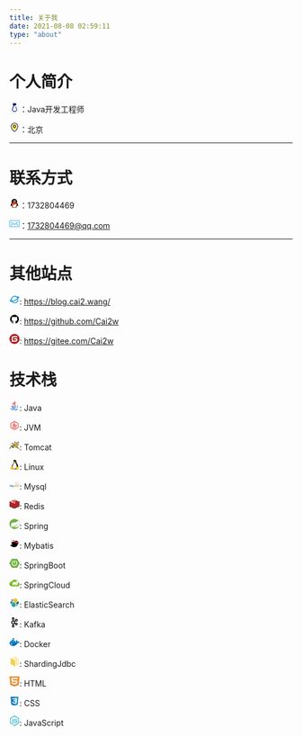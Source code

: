 ```yaml
---
title: 关于我
date: 2021-08-08 02:59:11
type: "about"
---
```


# 个人简介

<svg t="1628617905830" class="icon" viewBox="0 0 1024 1024" version="1.1" xmlns="http://www.w3.org/2000/svg" p-id="2006" width="18" height="18"><path d="M512 992c-25.6 0-44.8-6.4-70.4-19.2l-108.8-57.6c-70.4-38.4-96-121.6-70.4-198.4L384 390.4c6.4-6.4 12.8-12.8 19.2-25.6 0 0-6.4-6.4-6.4-12.8l-51.2-89.6c-19.2-38.4-12.8-76.8 6.4-115.2s57.6-51.2 96-51.2h140.8c38.4 0 70.4 19.2 89.6 44.8 19.2 32 25.6 64 19.2 102.4-19.2 64-76.8 108.8-147.2 108.8h-19.2c-38.4 6.4-70.4 32-83.2 64l-121.6 326.4c-19.2 44.8 0 96 44.8 115.2l102.4 57.6c25.6 12.8 57.6 12.8 83.2 0l108.8-64c38.4-25.6 57.6-70.4 44.8-115.2l-89.6-243.2c-6.4-12.8 6.4-32 19.2-38.4 19.2-6.4 32 6.4 38.4 19.2l83.2 249.6c25.6 70.4-6.4 153.6-70.4 192l-108.8 64c-19.2 6.4-44.8 12.8-70.4 12.8z m-64-832c-19.2 0-32 6.4-44.8 25.6-6.4 12.8-12.8 32 0 44.8L448 320c25.6-19.2 51.2-25.6 83.2-25.6h19.2c38.4 0 76.8-25.6 89.6-64 6.4-12.8 0-32-6.4-44.8-12.8-19.2-25.6-25.6-38.4-25.6H448z" fill="#061D8C" p-id="2007"></path><path d="M450.133333 352l192-64L672 192 576 130.133333l-179.2 17.066667-32 74.666667 42.666667 98.133333z" fill="#061D8C" p-id="2008"></path></svg>：Java开发工程师

<svg t="1628617929627" class="icon" viewBox="0 0 1024 1024" version="1.1" xmlns="http://www.w3.org/2000/svg" p-id="3773" width="18" height="18"><path d="M512.396 959.558c-93.676 0-367.346-339.086-367.346-528.266 0-202.879 164.466-367.345 367.346-367.345 202.875 0 367.341 164.466 367.341 367.345 0 188.756-273.951 528.266-367.341 528.266z m0-838.671c-171.666 0-310.833 139.162-310.833 310.828 0 178.866 264.206 464.69 310.833 471.33 45.777-6.641 310.827-292.606 310.827-471.33 0.001-171.666-139.162-310.828-310.827-310.828z m0 0" p-id="3774"></path><path d="M726.443 427.76c0 118.394-173.643 316.62-214.475 316.62-40.831 0-214.329-198.225-214.329-316.62 2.986-116.267 98.096-208.969 214.403-208.969 116.305 0 211.417 92.702 214.401 208.969z m0 0" fill="#FEDB26" p-id="3775"></path><path d="M512.396 556.327c-63.641 0.175-121.11-38.03-145.585-96.776-24.471-58.747-11.125-126.454 33.815-171.517 44.939-45.059 112.611-58.593 171.422-34.281 58.815 24.317 97.174 81.684 97.174 145.325-0.077 86.652-70.179 156.942-156.826 157.249z m0-257.987c-55.638 0-100.74 45.101-100.74 100.739 0 55.634 45.102 100.736 100.74 100.736 55.634 0 100.736-45.102 100.736-100.736-0.078-55.603-45.133-100.663-100.736-100.739z m0 0" p-id="3776"></path></svg>：北京

----

# 联系方式

<svg t="1591707373682" class="icon" viewBox="0 0 1024 1024" version="1.1" xmlns="http://www.w3.org/2000/svg" p-id="2249" width="18" height="18"><path d="M511.09761 957.257c-80.159 0-153.737-25.019-201.11-62.386-24.057 6.702-54.831 17.489-74.252 30.864-16.617 11.439-14.546 23.106-11.55 27.816 13.15 20.689 225.583 13.211 286.912 6.767v-3.061z" fill="#FAAD08" p-id="2250"></path><path d="M496.65061 957.257c80.157 0 153.737-25.019 201.11-62.386 24.057 6.702 54.83 17.489 74.253 30.864 16.616 11.439 14.543 23.106 11.55 27.816-13.15 20.689-225.584 13.211-286.914 6.767v-3.061z" fill="#FAAD08" p-id="2251"></path><path d="M497.12861 474.524c131.934-0.876 237.669-25.783 273.497-35.34 8.541-2.28 13.11-6.364 13.11-6.364 0.03-1.172 0.542-20.952 0.542-31.155C784.27761 229.833 701.12561 57.173 496.64061 57.162 292.15661 57.173 209.00061 229.832 209.00061 401.665c0 10.203 0.516 29.983 0.547 31.155 0 0 3.717 3.821 10.529 5.67 33.078 8.98 140.803 35.139 276.08 36.034h0.972z" fill="#000000" p-id="2252"></path><path d="M860.28261 619.782c-8.12-26.086-19.204-56.506-30.427-85.72 0 0-6.456-0.795-9.718 0.148-100.71 29.205-222.773 47.818-315.792 46.695h-0.962C410.88561 582.017 289.65061 563.617 189.27961 534.698 185.44461 533.595 177.87261 534.063 177.87261 534.063 166.64961 563.276 155.56661 593.696 147.44761 619.782 108.72961 744.168 121.27261 795.644 130.82461 796.798c20.496 2.474 79.78-93.637 79.78-93.637 0 97.66 88.324 247.617 290.576 248.996a718.01 718.01 0 0 1 5.367 0C708.80161 950.778 797.12261 800.822 797.12261 703.162c0 0 59.284 96.111 79.783 93.637 9.55-1.154 22.093-52.63-16.623-177.017" fill="#000000" p-id="2253"></path><path d="M434.38261 316.917c-27.9 1.24-51.745-30.106-53.24-69.956-1.518-39.877 19.858-73.207 47.764-74.454 27.875-1.224 51.703 30.109 53.218 69.974 1.527 39.877-19.853 73.2-47.742 74.436m206.67-69.956c-1.494 39.85-25.34 71.194-53.24 69.956-27.888-1.238-49.269-34.559-47.742-74.435 1.513-39.868 25.341-71.201 53.216-69.974 27.909 1.247 49.285 34.576 47.767 74.453" fill="#FFFFFF" p-id="2254"></path><path d="M683.94261 368.627c-7.323-17.609-81.062-37.227-172.353-37.227h-0.98c-91.29 0-165.031 19.618-172.352 37.227a6.244 6.244 0 0 0-0.535 2.505c0 1.269 0.393 2.414 1.006 3.386 6.168 9.765 88.054 58.018 171.882 58.018h0.98c83.827 0 165.71-48.25 171.881-58.016a6.352 6.352 0 0 0 1.002-3.395c0-0.897-0.2-1.736-0.531-2.498" fill="#FAAD08" p-id="2255"></path><path d="M467.63161 256.377c1.26 15.886-7.377 30-19.266 31.542-11.907 1.544-22.569-10.083-23.836-25.978-1.243-15.895 7.381-30.008 19.25-31.538 11.927-1.549 22.607 10.088 23.852 25.974m73.097 7.935c2.533-4.118 19.827-25.77 55.62-17.886 9.401 2.07 13.75 5.116 14.668 6.316 1.355 1.77 1.726 4.29 0.352 7.684-2.722 6.725-8.338 6.542-11.454 5.226-2.01-0.85-26.94-15.889-49.905 6.553-1.579 1.545-4.405 2.074-7.085 0.242-2.678-1.834-3.786-5.553-2.196-8.135" fill="#000000" p-id="2256"></path><path d="M504.33261 584.495h-0.967c-63.568 0.752-140.646-7.504-215.286-21.92-6.391 36.262-10.25 81.838-6.936 136.196 8.37 137.384 91.62 223.736 220.118 224.996H506.48461c128.498-1.26 211.748-87.612 220.12-224.996 3.314-54.362-0.547-99.938-6.94-136.203-74.654 14.423-151.745 22.684-215.332 21.927" fill="#FFFFFF" p-id="2257"></path><path d="M323.27461 577.016v137.468s64.957 12.705 130.031 3.91V591.59c-41.225-2.262-85.688-7.304-130.031-14.574" fill="#EB1C26" p-id="2258"></path><path d="M788.09761 432.536s-121.98 40.387-283.743 41.539h-0.962c-161.497-1.147-283.328-41.401-283.744-41.539l-40.854 106.952c102.186 32.31 228.837 53.135 324.598 51.926l0.96-0.002c95.768 1.216 222.4-19.61 324.6-51.924l-40.855-106.952z" fill="#EB1C26" p-id="2259"></path></svg>：1732804469

<svg t="1628618002420" class="icon" viewBox="0 0 1024 1024" version="1.1" xmlns="http://www.w3.org/2000/svg" p-id="5360" width="18" height="18"><path d="M938.666667 853.333333 85.333333 853.333333c-47.061333 0-85.333333-38.272-85.333333-85.333333L0 256c0-47.061333 38.272-85.333333 85.333333-85.333333l853.333333 0c47.061333 0 85.333333 38.272 85.333333 85.333333l0 512C1024 815.061333 985.728 853.333333 938.666667 853.333333zM85.333333 213.333333c-23.530667 0-42.666667 19.136-42.666667 42.666667l0 512c0 23.530667 19.136 42.666667 42.666667 42.666667l853.333333 0c23.530667 0 42.666667-19.136 42.666667-42.666667L981.333333 256c0-23.530667-19.136-42.666667-42.666667-42.666667L85.333333 213.333333z" fill="#1296db" p-id="5361"></path><path d="M512 622.741333 137.749333 380.586667c-9.898667-6.421333-12.736-19.605333-6.336-29.504s19.605333-12.714667 29.504-6.336L512 571.925333 863.082667 344.746667c9.898667-6.378667 23.104-3.562667 29.504 6.336s3.562667 23.082667-6.336 29.504L512 622.741333z" fill="#1296db" p-id="5362"></path><path d="M128.021333 725.333333c-6.890667 0-13.674667-3.328-17.770667-9.493333-6.549333-9.813333-3.904-23.04 5.909333-29.589333l192-128c9.813333-6.549333 23.061333-3.904 29.589333 5.909333 6.549333 9.813333 3.904 23.04-5.909333 29.589333l-192 128C136.192 724.16 132.074667 725.333333 128.021333 725.333333z" fill="#1296db" p-id="5363"></path><path d="M895.978667 725.333333c-4.053333 0-8.170667-1.173333-11.818667-3.584l-192-128c-9.813333-6.549333-12.458667-19.776-5.909333-29.589333 6.528-9.813333 19.754667-12.458667 29.589333-5.909333l192 128c9.813333 6.549333 12.458667 19.776 5.909333 29.589333C909.653333 722.005333 902.869333 725.333333 895.978667 725.333333z" fill="#1296db" p-id="5364"></path></svg>：1732804469@qq.com

----

# 其他站点

<svg t="1628618140302" class="icon" viewBox="0 0 1024 1024" version="1.1" xmlns="http://www.w3.org/2000/svg" p-id="9140" width="18" height="18"><path d="M981.504 260.608c-28.672-64-136.704-61.44-222.72-48.128A372.224 372.224 0 0 0 163.84 489.472C96.256 524.8 12.8 619.52 40.96 681.984c16.896 37.888 60.416 57.344 128.512 57.344a473.088 473.088 0 0 0 67.072-5.632 373.248 373.248 0 0 0 668.16-157.696 40.448 40.448 0 1 0-79.36-12.8 292.864 292.864 0 0 1-498.688 153.6 1479.168 1479.168 0 0 0 256-89.6 1455.616 1455.616 0 0 0 261.12-147.968 40.448 40.448 0 0 0 29.184 5.632 40.96 40.96 0 0 0 31.232-47.616v-5.12c71.168-67.072 98.304-124.928 77.312-171.52z m-865.28 390.144a174.08 174.08 0 0 1 51.2-68.608 381.44 381.44 0 0 0 23.04 75.776 135.68 135.68 0 0 1-74.24-7.168z m432.128-97.28a1364.48 1364.48 0 0 1-272.896 92.16A293.376 293.376 0 1 1 808.96 403.456a1362.432 1362.432 0 0 1-260.608 150.016zM870.4 348.16a409.6 409.6 0 0 0-38.912-62.464 172.032 172.032 0 0 1 74.24 7.168c3.584 10.24-8.192 29.696-35.328 55.296z" p-id="9141" fill="#1296db"></path></svg>: https://blog.cai2.wang/

<svg t="1628618185078" class="icon" viewBox="0 0 1024 1024" version="1.1" xmlns="http://www.w3.org/2000/svg" p-id="10031" width="18" height="18"><path d="M960 512a435.2 435.2 0 0 1-85.76 263.36 440 440 0 0 1-220.48 161.92 26.88 26.88 0 0 1-23.04-4.16 22.72 22.72 0 0 1-7.04-17.6v-122.88a104.64 104.64 0 0 0-30.4-82.88 416 416 0 0 0 59.52-10.24 218.24 218.24 0 0 0 54.72-23.04 164.8 164.8 0 0 0 47.04-38.4 184 184 0 0 0 32-61.44 293.76 293.76 0 0 0 12.16-88 168.64 168.64 0 0 0-46.4-120 154.88 154.88 0 0 0-4.48-119.04 76.48 76.48 0 0 0-47.04 6.4 300.48 300.48 0 0 0-53.76 25.6l-22.08 13.76a416 416 0 0 0-224 0c-6.4-4.48-14.4-9.28-24.64-15.68A326.08 326.08 0 0 0 326.4 256a82.88 82.88 0 0 0-50.24-8 156.8 156.8 0 0 0-4.16 120 173.76 173.76 0 0 0-46.08 120.64A288 288 0 0 0 238.08 576a196.48 196.48 0 0 0 32 61.44 152 152 0 0 0 47.04 39.04 267.84 267.84 0 0 0 54.72 23.04 414.08 414.08 0 0 0 59.84 10.24 92.48 92.48 0 0 0-28.8 60.16 99.2 99.2 0 0 1-26.56 8.32 167.36 167.36 0 0 1-32 2.88A69.12 69.12 0 0 1 303.36 768a109.44 109.44 0 0 1-32-36.48 96 96 0 0 0-28.16-30.4 80.64 80.64 0 0 0-28.8-14.08h-11.52a41.6 41.6 0 0 0-16.96 2.56q-4.8 2.88-2.88 6.72a44.16 44.16 0 0 0 5.44 8 55.36 55.36 0 0 0 7.68 7.36l4.16 2.56a78.08 78.08 0 0 1 25.6 22.08 157.76 157.76 0 0 1 18.24 29.44l5.76 13.44a72.32 72.32 0 0 0 25.6 36.16 96 96 0 0 0 38.72 16.64 196.16 196.16 0 0 0 40.32 4.16 182.08 182.08 0 0 0 32-2.24l13.44-2.24v83.84a23.04 23.04 0 0 1-7.68 17.6 27.84 27.84 0 0 1-23.36 4.16 438.08 438.08 0 0 1-219.2-162.88A427.84 427.84 0 0 1 64 512a437.44 437.44 0 0 1 60.16-224A443.52 443.52 0 0 1 288 124.16 437.44 437.44 0 0 1 512 64a437.44 437.44 0 0 1 224 60.16A443.52 443.52 0 0 1 899.84 288 436.8 436.8 0 0 1 960 512z" fill="#000000" p-id="10032"></path></svg>: https://github.com/Cai2w

<svg t="1628618213218" class="icon" viewBox="0 0 1024 1024" version="1.1" xmlns="http://www.w3.org/2000/svg" p-id="11035" width="18" height="18"><path d="M512 0C230.4 0 0 230.4 0 512s230.4 512 512 512 512-230.4 512-512S793.6 0 512 0z m284.8 313.6c0 12.8-12.8 25.6-25.6 25.6H416c-41.6 0-76.8 35.2-76.8 76.8v243.2c0 12.8 12.8 25.6 25.6 25.6h240c41.6 0 76.8-35.2 76.8-76.8v-12.8c0-12.8-12.8-25.6-25.6-25.6H480c-12.8 0-25.6-12.8-25.6-25.6v-64c0-12.8 12.8-25.6 25.6-25.6h291.2c12.8 0 25.6 12.8 25.6 25.6v144c0 92.8-76.8 169.6-169.6 169.6H252.8c-12.8 0-25.6-12.8-25.6-25.6V412.8C227.2 310.4 310.4 224 416 224h355.2c12.8 0 25.6 12.8 25.6 25.6v64z" fill="#B32225" p-id="11036"></path></svg>: https://gitee.com/Cai2w

# 技术栈

<svg t="1628618038755" class="icon" viewBox="0 0 1024 1024" version="1.1" xmlns="http://www.w3.org/2000/svg" p-id="6253" width="18" height="18"><path d="M725.942857 170.057143c-29.257143 20.114286-56.685714 38.4-87.771428 62.171428-23.771429 18.285714-65.828571 45.714286-67.657143 78.628572-3.657143 53.028571 78.628571 102.4 34.742857 170.057143-16.457143 25.6-43.885714 36.571429-78.628572 53.028571-3.657143-7.314286 9.142857-14.628571 14.628572-21.942857 54.857143-78.628571-56.685714-104.228571-42.057143-201.142857 14.628571-96.914286 124.342857-128 226.742857-140.8z" fill="#eb382b" p-id="6254"></path><path d="M380.342857 491.885714c-25.6 10.971429-69.485714 14.628571-87.771428 40.228572 18.285714 14.628571 45.714286 14.628571 71.314285 14.628571 106.057143 5.485714 235.885714-3.657143 325.485715-20.114286 3.657143 7.314286-12.8 18.285714-21.942858 23.771429-56.685714 42.057143-232.228571 53.028571-352.914285 45.714286-40.228571-3.657143-133.485714-12.8-133.485715-49.371429-1.828571-43.885714 113.371429-49.371429 159.085715-53.028571 9.142857 0 25.6-3.657143 40.228571-1.828572zM327.314286 603.428571c10.971429 1.828571-9.142857 9.142857-5.485715 16.457143 42.057143 42.057143 175.542857 29.257143 241.371429 16.457143 14.628571-3.657143 27.428571-10.971429 38.4-9.142857 23.771429 1.828571 40.228571 31.085714 62.171429 34.742857-74.971429 34.742857-221.257143 51.2-329.142858 29.257143-27.428571-5.485714-74.971429-20.114286-76.8-42.057143-1.828571-27.428571 47.542857-40.228571 69.485715-45.714286z m32.914285 102.4c7.314286 1.828571-3.657143 7.314286-1.828571 9.142858 21.942857 40.228571 135.314286 25.6 192 12.8 10.971429-3.657143 21.942857-10.971429 32.914286-9.142858 29.257143 1.828571 40.228571 32.914286 64 38.4-80.457143 47.542857-272.457143 67.657143-351.085715 7.314286-5.485714-45.714286 31.085714-49.371429 64-58.514286z" fill="#2365C4" p-id="6255"></path><path d="M288.914286 780.8c-23.771429 5.485714-84.114286-1.828571-87.771429 29.257143-1.828571 12.8 20.114286 27.428571 34.742857 32.914286 80.457143 31.085714 243.2 34.742857 378.514286 20.114285 62.171429-7.314286 179.2-27.428571 164.571429-91.428571 18.285714 1.828571 34.742857 14.628571 38.4 32.914286 7.314286 69.485714-149.942857 96.914286-213.942858 104.228571-138.971429 14.628571-310.857143 12.8-418.742857-23.771429-34.742857-10.971429-76.8-34.742857-74.971428-67.657142 1.828571-56.685714 137.142857-73.142857 179.2-36.571429z" fill="#2365C4" p-id="6256"></path><path d="M499.2 987.428571c-93.257143-10.971429-182.857143-23.771429-257.828571-56.685714 197.485714 47.542857 486.4 43.885714 625.371428-56.685714 7.314286-5.485714 14.628571-16.457143 23.771429-14.628572-34.742857 104.228571-168.228571 111.542857-283.428572 129.828572 0-1.828571-107.885714-1.828571-107.885714-1.828572z" fill="#2365C4" p-id="6257"></path><path d="M563.2 0c16.457143 16.457143 29.257143 47.542857 29.257143 78.628571 0 96.914286-102.4 151.771429-151.771429 215.771429-10.971429 14.628571-25.6 36.571429-25.6 60.342857 0 53.028571 54.857143 111.542857 74.971429 153.6-32.914286-21.942857-74.971429-53.028571-106.057143-87.771428-29.257143-36.571429-60.342857-93.257143-32.914286-144.457143 40.228571-74.971429 162.742857-120.685714 206.628572-201.142857 10.971429-20.114286 20.114286-51.2 5.485714-74.971429z" fill="#FF1515" p-id="6258"></path><path d="M711.314286 517.485714c51.2-43.885714 138.971429-27.428571 140.8 47.542857 3.657143 85.942857-89.6 135.314286-159.085715 138.971429 31.085714-29.257143 115.2-78.628571 100.571429-149.942857-7.314286-27.428571-42.057143-45.714286-82.285714-36.571429z" fill="#2365C4" p-id="6259"></path></svg>: Java

<svg t="1631379962601" class="icon" viewBox="0 0 1068 1024" version="1.1" xmlns="http://www.w3.org/2000/svg" p-id="3033" width="18" height="18"><path d="M577.313391 53.025391l330.707479 190.953739a89.043478 89.043478 0 0 1 44.521739 77.111653v381.818434a89.043478 89.043478 0 0 1-44.521739 77.111653l-330.707479 190.953739a89.043478 89.043478 0 0 1-89.043478 0L157.606957 780.02087a89.043478 89.043478 0 0 1-44.52174-77.111653V321.090783a89.043478 89.043478 0 0 1 44.52174-77.111653l330.662956-190.953739a89.043478 89.043478 0 0 1 89.043478 0z m-52.090434 56.186435l-3.56174 1.647304L190.998261 301.857391a22.26087 22.26087 0 0 0-10.774261 15.36l-0.356174 3.917913v381.818435a22.26087 22.26087 0 0 0 7.92487 17.051826l3.205565 2.226087 330.662956 190.953739a22.26087 22.26087 0 0 0 18.699131 1.647305l3.561739-1.647305 330.707478-190.953739a22.26087 22.26087 0 0 0 10.774261-15.36l0.356174-3.917913V321.090783a22.26087 22.26087 0 0 0-7.92487-17.051826l-3.205565-2.226087-330.707478-190.95374a22.26087 22.26087 0 0 0-18.69913-1.647304z m192.512 550.422261a33.391304 33.391304 0 0 1 33.391304 33.391304c0 69.542957-107.78713 109.657043-238.502957 109.657044-130.671304 0-238.502957-40.069565-238.502956-109.657044a33.391304 33.391304 0 0 1 66.782609 0c0 2.404174 11.842783 12.777739 38.333217 22.617044 34.237217 12.733217 82.009043 20.257391 133.38713 20.257391s99.194435-7.568696 133.431653-20.257391c26.490435-9.839304 38.288696-20.21287 38.288695-22.617044a33.391304 33.391304 0 0 1 33.391305-33.391304z m5.431652-202.173217l4.496695 0.578782c49.285565 9.705739 70.566957 48.038957 56.498087 97.413565-12.332522 43.186087-45.32313 72.347826-94.653217 86.372174a33.391304 33.391304 0 0 1-42.384696-28.93913c-8.993391 42.295652-69.721043 62.864696-141.445565 62.864696-77.734957 0-142.60313-24.130783-142.60313-74.039653a33.391304 33.391304 0 0 1 65.580521-8.859826l0.222609 0.934957c1.825391 1.202087 4.006957 2.359652 6.767304 3.561739l4.452174 1.780869c16.339478 6.099478 39.980522 9.794783 65.580522 9.794783 25.644522 0 49.285565-3.695304 65.625044-9.794783 3.205565-1.157565 5.965913-2.404174 8.147478-3.561739l3.116522-1.780869 0.178086-0.934957a33.391304 33.391304 0 0 1 27.692522-24.219826l4.496696-0.311652a33.391304 33.391304 0 0 1 33.391304 32.322783 33.03513 33.03513 0 0 1 22.884174-23.01774c28.40487-8.102957 43.186087-21.192348 48.706783-40.514782l2.359652-8.281044c0.890435-4.185043-0.801391-3.962435-7.479652-5.298087a33.391304 33.391304 0 0 1 8.370087-66.07026z m-170.073044-291.394783c21.949217 55.429565 16.784696 102.266435-19.456 132.36313l-5.965913 4.630261c-30.586435 21.949217-40.069565 42.295652-34.949565 70.566957 2.849391 15.493565 7.568696 24.175304 13.979826 28.538435l2.849391 1.647304a33.391304 33.391304 0 1 1-28.271304 60.505043 87.707826 87.707826 0 0 1-14.692174-8.637217 32.812522 32.812522 0 0 1-13.401043 5.520696 169.939478 169.939478 0 0 0-42.47374 12.288l-3.250086 1.736347 1.914434 1.024 4.541218 2.092522 5.164521 2.048c21.904696 8.147478 53.025391 13.04487 86.594783 13.04487l11.264-0.267131a33.257739 33.257739 0 0 1 15.849739-4.006956c4.096 0 17.586087-21.370435 15.003826-28.582957-15.09287-41.850435-14.157913-64.066783 10.106435-103.245913a33.391304 33.391304 0 0 1 56.765217 35.172174l-5.65426 9.438609c-6.678261 12.109913-5.431652 16.473043 1.602782 36.018087 2.626783 7.212522 3.917913 14.825739 4.006957 22.617043a33.213217 33.213217 0 0 1 25.466434-18.476521l4.541218-0.311653a33.391304 33.391304 0 0 1 33.391304 33.391305c0 55.963826-78.180174 85.036522-172.29913 85.036521-94.163478 0-172.29913-29.072696-172.299131-85.036521 0-40.514783 39.17913-65.491478 96.345044-77.467826a137.037913 137.037913 0 0 1-2.760348-12.154435c-9.928348-54.984348 11.130435-100.485565 61.751652-136.770783 12.911304-9.260522 15.137391-25.466435 2.226087-58.145391a33.391304 33.391304 0 1 1 62.107826-24.576z" fill="#E14C46" p-id="3034"></path></svg>: JVM

<svg t="1628618060913" class="icon" viewBox="0 0 1414 1024" version="1.1" xmlns="http://www.w3.org/2000/svg" p-id="7232" width="18" height="18"><path d="M244.589714 658.919619c16.969143 20.870095 34.864762 40.96 53.638096 60.172191a241.859048 241.859048 0 0 0-118.24762 77.482666c-37.059048 44.714667-56.661333 103.765333-52.175238 154.428953H29.257143c19.797333-42.910476 98.742857-166.912 215.381333-292.08381m1142.345143 319.000381h-119.954286c-275.017143-143.555048-516.534857-244.784762-773.071238-266.873905 0.536381-35.693714 6.875429-76.117333 19.114667-121.173333l-23.649524-6.339048c-12.53181 46.32381-19.114667 88.161524-19.846095 125.659429a1205.052952 1205.052952 0 0 0-80.798476-2.681905c-23.015619 0-43.983238 2.145524-63.097905 5.851429-24.917333-24.868571-46.177524-48.713143-64.219429-71.241143 118.345143-123.221333 313.246476-234.691048 482.840381-276.675048 47.786667 158.768762 150.28419 267.556571 274.67581 340.748191 9.118476-5.217524 18.090667-10.727619 26.916571-16.432762l217.039238 233.667047 9.508572-0.828952c59.294476-5.071238 92.94019 27.062857 101.912381 37.059048 6.534095 7.314286 10.435048 13.994667 12.629333 19.260952" fill="#D1A41A" p-id="7233"></path><path d="M1281.024 196.315429c4.388571 215.625143-105.618286 387.267048-259.657143 475.282285-261.412571-130.194286-310.613333-460.214857-266.093714-637.220571 12.385524 67.681524 34.962286 110.104381 83.626667 130.925714 106.154667-30.378667 252.245333-32.768 359.862857-3.120762 44.860952-32.572952 62.22019-82.407619 71.728762-125.903238 11.849143 50.614857 10.48381 160.036571 10.532571 160.036572" fill="#FFDC76" p-id="7234"></path><path d="M928.816762 225.133714c9.020952 0 15.36 3.657143 19.943619 11.50781 10.727619 18.529524 8.97219 54.954667 0.048762 93.037714h-72.265143v15.847619h68.217905a334.165333 334.165333 0 0 1-29.208381 72.167619L911.847619 424.228571l90.453333 56.953905-50.95619 33.548191 8.777143 13.214476 56.905143-37.546667 61.44 40.131048 8.435809-13.409524-56.953905-35.254857s85.187048-55.344762 89.429334-58.026667l-0.097524-0.097524h0.097524c-18.773333-27.696762-24.722286-51.346286-16.871619-78.262857h6.339047l68.754286-0.048762 0.146286-15.798857h-69.241905c12.775619-29.988571 30.622476-57.051429 94.354286-57.051428v-15.798858c-58.806857 0-94.012952 23.356952-110.83581 72.850286h-126.927238c8.874667-39.594667 10.435048-78.506667-2.681905-100.985905a37.156571 37.156571 0 0 0-33.645714-19.407238c-52.370286 0-73.094095 53.589333-73.923048 55.832381l14.823619 5.558857c0.731429-1.950476 17.846857-45.543619 59.148191-45.543619z m88.015238 246.491429l-66.901333-42.130286 130.779428 0.048762-63.878095 42.081524z m69.534476-126.098286c-5.607619 17.944381-3.364571 44.958476 10.48381 68.169143h-161.206857a378.392381 378.392381 0 0 0 25.551238-68.169143h125.171809zM871.716571 272.725333" fill="#000000" p-id="7235"></path><path d="M1392.493714 941.933714c-26.819048-30.037333-79.433143-44.227048-123.367619-43.203047-27.989333-33.304381-176.518095-190.171429-206.555428-221.769143a566.857143 566.857143 0 0 0 157.159619-167.204572h81.968762v-17.554285h-71.582477c4.583619-8.143238 8.97219-16.384 13.165715-24.673524h58.416762v-17.603048h-49.932191c37.10781-80.164571 57.636571-172.129524 55.637333-272.822857l0.24381 0.097524c-0.146286-27.550476-8.679619-143.945143-24.478476-176.030476-42.76419 16.237714-120.539429 68.900571-138.142476 122.733714a857.136762 857.136762 0 0 0-262.826667 3.31581C868.205714 69.241905 798.281143 24.966095 745.618286 0c-22.28419 37.546667-32.134095 124.537905-29.598476 186.270476l-0.292572 0.146286c2.096762 55.783619 9.654857 106.983619 21.845333 154.038857-182.320762 45.153524-380.830476 164.62019-491.812571 280.039619-51.98019-70.168381-72.606476-127.75619-78.701714-171.349333-7.801905-55.100952 5.36381-105.618286 38.034285-146.139429C256.097524 239.616 328.655238 235.129905 403.260952 247.710476c-1.462857 11.800381 0.048762 23.064381 4.778667 29.988572 19.748571 29.159619 125.756952 39.399619 189.049905 11.166476-46.713905-65.438476-141.312-97.377524-167.497143-84.601905a44.860952 44.860952 0 0 0-19.748571 21.113905c-25.795048-4.632381-51.395048-8.045714-70.070858-7.899429-65.828571 0.487619-116.053333 23.454476-153.746285 70.217143-36.961524 45.933714-51.882667 102.985143-43.203048 164.912762 8.240762 58.660571 37.302857 121.07581 85.967238 185.782857-7.899429 8.484571-15.701333 17.066667-23.405714 25.697524C86.747429 796.769524 0 939.154286 0 962.80381v12.190476h156.525714l-2.730666-14.482286c-8.777143-46.713905 8.825905-105.130667 45.007238-148.72381 22.674286-27.452952 60.318476-58.709333 119.320381-73.142857 52.516571 51.2 119.417905 105.618286 193.877333 158.134857h116.345905v-12.190476a39.984762 39.984762 0 0 0-19.260953-34.035809c-18.383238-11.995429-46.811429-13.653333-72.801523-4.778667-24.868571-27.648-38.814476-64.609524-41.788953-110.543238 252.489143 22.381714 493.958095 124.342857 766.537143 266.727619h149.894095l1.950476-9.849905c2.82819-13.994667-4.827429-32.768-20.382476-50.176zM755.321905 33.987048c12.434286 67.632762 34.913524 110.055619 83.626666 130.876952 43.154286-12.336762 92.94019-19.992381 143.993905-22.77181l42.422857 92.891429 27.160381-93.720381c51.590095 1.657905 102.15619 8.387048 146.285715 20.528762 44.860952-32.621714 62.22019-82.407619 71.68-125.952 11.897905 50.663619 10.532571 160.036571 10.581333 160.085333a581.729524 581.729524 0 0 1-9.362286 117.516191l-48.371809 20.577524 42.617904 6.436571c-3.31581 14.189714-7.216762 28.281905-11.702857 42.130286l-41.301333 11.995428 32.914286 11.849143c-5.558857 14.726095-11.751619 29.257143-18.627048 43.495619H1159.070476v17.554286h59.099429c-4.388571 8.387048-9.118476 16.579048-13.994667 24.673524h-45.104762v17.603047h34.03581a508.440381 508.440381 0 0 1-171.788191 161.401905c-78.360381-39.009524-137.606095-95.963429-181.00419-161.401905h25.941333v-17.554285h-37.156571a540.769524 540.769524 0 0 1-14.092191-24.673524h51.248762v-17.603048H806.034286c-10.337524-20.967619-19.358476-42.471619-27.160381-64.463238l30.72-8.630857-38.716953-15.506286c-3.900952-12.580571-7.460571-25.258667-10.581333-38.034285l59.684571-4.096-68.266666-36.181334c-16.725333-92.208762-13.360762-181.686857 3.608381-249.075809zM179.98019 796.086857c-37.059048 44.714667-56.661333 103.765333-52.175238 154.428953H29.208381c19.797333-42.910476 98.742857-166.863238 215.381333-292.08381 16.091429 19.894857 33.938286 39.984762 53.638096 60.17219a241.664 241.664 0 0 0-118.24762 77.531429z m1087.000381 181.345524c-275.017143-143.506286-516.534857-244.736-773.12-266.825143 0.585143-35.693714 6.92419-76.117333 19.114667-121.173333l-23.552-6.38781c-12.580571 46.32381-19.163429 88.259048-19.894857 125.708191a1220.315429 1220.315429 0 0 0-80.798476-2.730667c-23.015619 0-43.983238 2.145524-63.097905 5.851429a869.376 869.376 0 0 1-64.219429-71.192381 878.787048 878.787048 0 0 1 111.177143-96.548572l57.295238 39.497143-18.724571-66.755048c17.554286-11.800381 35.401143-23.113143 53.540571-33.987047l84.845715 43.105524-39.838477-68.656762c11.605333-6.290286 23.30819-12.336762 35.108572-18.188191l118.491428 79.481905-38.912-115.321905c40.472381-16.335238 80.798476-29.647238 119.808-39.302095 8.874667 29.45219 19.992381 58.172952 33.353143 85.820952h-53.833143v17.65181h62.70781c4.388571 8.387048 8.97219 16.579048 13.750857 24.624762h-76.458667v17.603047h87.332572c53.589333 83.139048 125.952 146.773333 207.872 194.998858 9.118476-5.266286 18.041905-10.727619 26.867809-16.481524l21.455239 23.113143-36.08381 55.491047 61.586286-28.086857 35.59619 38.375619-60.220952 45.836191 82.895238-21.455238 111.859809 120.441904 9.508572-0.78019c59.245714-5.071238 92.94019 27.062857 101.912381 37.059047 6.534095 7.314286 10.48381 13.945905 12.629333 19.212191h-119.954286z" fill="#000000" p-id="7236"></path></svg>: Tomcat

<svg t="1628618102954" class="icon" viewBox="0 0 1024 1024" version="1.1" xmlns="http://www.w3.org/2000/svg" p-id="8242" width="18" height="18"><path d="M557.597 148.521a54.603 54.603 0 0 0-20.9 25.886 63.578 63.578 0 0 0 1.67 41.757 69.25 69.25 0 0 0 24.667 35.198 45.12 45.12 0 0 0 20.162 7.808 36.75 36.75 0 0 0 21.18-3.681 40.876 40.876 0 0 0 17.571-19.2 70.837 70.837 0 0 0 5.791-25.793 87.129 87.129 0 0 0-4.188-33.401 56.092 56.092 0 0 0-21.636-28.8 42.254 42.254 0 0 0-17.085-6.399 36.448 36.448 0 0 0-18.109 2.017 45.305 45.305 0 0 0-9.185 5.023" fill="#FFFFFF" p-id="8243"></path><path d="M873.57 600.998a468.41 468.41 0 0 0-26.336-91.578 262.727 262.727 0 0 0-32.7-61.883c-13.762-18.303-31.103-33.724-44.578-52.252-7.102-9.6-13.117-20.352-20.51-29.854a846.445 846.445 0 0 1-8.801-18.62c-8.888-19.358-16.962-39.198-27.52-57.598a185.116 185.116 0 0 0-5.15-8.54c-1.341-17.725-3.2-35.424-4.162-53.18a500.337 500.337 0 0 0-8.924-106.235 172.941 172.941 0 0 0-21.119-47.42 162.686 162.686 0 0 0-41.276-44.48A159.313 159.313 0 0 0 541.106 0.083a142.96 142.96 0 0 0-69.276 16 124.749 124.749 0 0 0-52.058 54.203 179.51 179.51 0 0 0-16.573 73.786c-0.834 24.959 1.475 49.918 2.402 74.908 0.962 25.947 0.445 51.996 2.59 77.882 0.702 8.35 1.664 16.67 1.628 25.056 0 4.162-0.256 8.381-0.322 12.544l-0.323 0.896a531.895 531.895 0 0 1-37.436 55.257 2415.978 2415.978 0 0 1-28.799 35.936 217.263 217.263 0 0 0-31.578 46.56 332.52 332.52 0 0 0-13.757 45.049l-0.354 1.28a350.055 350.055 0 0 1-19.936 51.197c-0.737 1.542-1.505 3.2-2.243 4.608a905.486 905.486 0 0 1-14.975 29.403l-5.985 11.233a182.275 182.275 0 0 0-10.014 20.858 69.028 69.028 0 0 0-3.712 13.28 70.197 70.197 0 0 0 1.792 28.8c0.61 2.365 1.31 4.669 2.114 6.973a151.08 151.08 0 0 0 8.704 20.095c1.536 2.975 3.2 5.918 4.766 8.832l1.44 2.109a293.4 293.4 0 0 0 4.924 8.227l0.195 0.323a237.07 237.07 0 0 0 6.016 9.052l0.291 0.42a645.015 645.015 0 0 0 6.4 8.729 231.507 231.507 0 0 0 43.964 87.579c-3.2 5.601-6.113 11.264-9.344 16.793a254.116 254.116 0 0 0-27.77 52.544 63.168 63.168 0 0 0-2.114 29.44 42.238 42.238 0 0 0 14.525 25.306 44.005 44.005 0 0 0 17.566 8.125 78.313 78.313 0 0 0 19.389 1.7 315.645 315.645 0 0 0 72.537-14.305 808.215 808.215 0 0 1 42.776-9.983 254.914 254.914 0 0 1 45.468-6.205c3.774 0 7.552 0 11.295-0.384a211.23 211.23 0 0 0 31.323 1.152l3.84-0.22c2.718 0.322 5.442 0.48 8.16 0.64 18.37 1.049 36.735 2.846 54.91 5.6a534.09 534.09 0 0 1 47.65 9.406 363.904 363.904 0 0 0 74.55 14.304 80.975 80.975 0 0 0 19.91-1.572 44.194 44.194 0 0 0 18.037-8.253 42.295 42.295 0 0 0 14.56-25.343 62.973 62.973 0 0 0-2.17-29.5 244.552 244.552 0 0 0-28.287-52.375c-4.03-6.79-7.777-13.732-11.775-20.48a363.131 363.131 0 0 0 45.085-62.614 61.463 61.463 0 0 0 22.783-2.883 95.515 95.515 0 0 0 47.993-35.997 54.853 54.853 0 0 0 8.032-16.42 108.765 108.765 0 0 0 15.355-39.1 195.581 195.581 0 0 0-1.705-69.536z" fill="#020204" p-id="8244"></path><path d="M447.204 287.006a39.683 39.683 0 0 0-7.137 15.068 79.874 79.874 0 0 0-2.079 16.64 147.173 147.173 0 0 1-2.785 33.34 102.565 102.565 0 0 1-17.248 31.327 190.077 190.077 0 0 0-30.176 54.137 96.047 96.047 0 0 0-3.487 37.313 394.859 394.859 0 0 0-34.748 62.81 343.359 343.359 0 0 0-28.256 104.694 267.263 267.263 0 0 0 18.815 130.616 214.007 214.007 0 0 0 55.74 77.657 190.733 190.733 0 0 0 40.732 27.038 182.582 182.582 0 0 0 163.603-1.603 318.082 318.082 0 0 0 69.435-54.879 241.854 241.854 0 0 0 35.198-40 224.452 224.452 0 0 0 29.403-97.656 318.558 318.558 0 0 0-18.78-176.525 194.844 194.844 0 0 0-35.198-50.589 277.221 277.221 0 0 0-22.399-75.322c-7.935-17.213-17.602-33.627-24.959-51.198-3.01-7.167-5.632-14.525-8.99-21.534a64.576 64.576 0 0 0-13.122-19.199 54.065 54.065 0 0 0-20.51-11.903 89.279 89.279 0 0 0-23.49-4.035c-15.999-0.798-31.998 1.28-47.803 0.64-12.8-0.512-25.307-2.718-37.979-1.981a58.545 58.545 0 0 0-18.559 3.901 37.39 37.39 0 0 0-15.262 11.038m5.16-138.28a25.87 25.87 0 0 0-15.999 7.137 36.1 36.1 0 0 0-9.307 15.042 91.06 91.06 0 0 0-2.079 35.454 104.579 104.579 0 0 0 5.601 31.743 41.44 41.44 0 0 0 8.606 13.568 29.623 29.623 0 0 0 13.757 8.125 27.826 27.826 0 0 0 14.976-0.543 32.47 32.47 0 0 0 12.8-7.808 43.134 43.134 0 0 0 10.879-19.004 75.358 75.358 0 0 0 2.529-21.918 91.388 91.388 0 0 0-4.224-27.263 61.386 61.386 0 0 0-13.951-23.679 39.51 39.51 0 0 0-10.685-8.002 26.331 26.331 0 0 0-12.959-2.847m105.33-0.005a54.603 54.603 0 0 0-20.9 25.886 63.578 63.578 0 0 0 1.67 41.757 69.25 69.25 0 0 0 24.667 35.198 45.12 45.12 0 0 0 20.162 7.808 36.75 36.75 0 0 0 21.18-3.681 40.876 40.876 0 0 0 17.571-19.2 70.837 70.837 0 0 0 5.791-25.793 87.129 87.129 0 0 0-4.188-33.401 56.092 56.092 0 0 0-21.636-28.8 42.254 42.254 0 0 0-17.085-6.399 36.448 36.448 0 0 0-18.109 2.017 45.305 45.305 0 0 0-9.185 5.023" fill="#FFFFFF" p-id="8245"></path><path d="M579.039 176.552a21.513 21.513 0 0 0-9.861 3.2 25.927 25.927 0 0 0-7.485 7.295 37.656 37.656 0 0 0-5.985 19.84 41.895 41.895 0 0 0 2.109 15.518 29.336 29.336 0 0 0 8.74 12.8 25.24 25.24 0 0 0 14.78 5.759 24.76 24.76 0 0 0 15.232-4.352 27.314 27.314 0 0 0 8.386-9.6 35.674 35.674 0 0 0 3.809-12.226 37.712 37.712 0 0 0-3.584-22.076 30.908 30.908 0 0 0-16.45-14.878 23.254 23.254 0 0 0-9.6-1.505" fill="#020204" p-id="8246"></path><path d="M452.324 148.521a25.87 25.87 0 0 0-16 7.137 36.1 36.1 0 0 0-9.307 15.042 91.06 91.06 0 0 0-2.079 35.454 104.579 104.579 0 0 0 5.601 31.743 41.44 41.44 0 0 0 8.606 13.568 29.623 29.623 0 0 0 13.757 8.125 27.826 27.826 0 0 0 14.976-0.543 32.47 32.47 0 0 0 12.8-7.808 43.134 43.134 0 0 0 10.879-19.004 75.358 75.358 0 0 0 2.529-21.918 91.388 91.388 0 0 0-4.224-27.263 61.386 61.386 0 0 0-13.951-23.679 39.51 39.51 0 0 0-10.685-8.002 26.331 26.331 0 0 0-12.959-2.847" fill="#FFFFFF" p-id="8247"></path><path d="M437.958 197.794a44.926 44.926 0 0 0 1.28 22.399 37.618 37.618 0 0 0 7.935 12.8 26.235 26.235 0 0 0 7.746 6.015 14.387 14.387 0 0 0 9.6 1.214 14.156 14.156 0 0 0 7.424-4.992 24.44 24.44 0 0 0 4.065-8.095 44.998 44.998 0 0 0-0.42-26.459 34.472 34.472 0 0 0-10.112-16.444 20.018 20.018 0 0 0-8.191-4.286 14.284 14.284 0 0 0-9.282 0.738 15.75 15.75 0 0 0-7.168 7.234 32.94 32.94 0 0 0-2.975 9.886" fill="#020204" p-id="8248"></path><path d="M423.975 291.066a9.109 9.109 0 0 0 1.086 2.816 12.764 12.764 0 0 0 3.742 3.773c1.408 1.024 2.914 1.854 4.383 2.786a79.234 79.234 0 0 1 19.808 19.199 124.35 124.35 0 0 0 24.38 27.677 51.403 51.403 0 0 0 24.381 8.735 79.782 79.782 0 0 0 30.335-3.523 107.167 107.167 0 0 0 26.014-11.422 271.81 271.81 0 0 1 45.146-29.597c3.712-1.342 7.552-2.335 11.105-3.999a17.484 17.484 0 0 0 8.637-7.741 37.2 37.2 0 0 0 2.114-11.105c0.574-3.999 1.854-7.9 2.56-11.868a19.977 19.977 0 0 0-0.926-11.939 15.431 15.431 0 0 0-7.01-6.973 23.981 23.981 0 0 0-9.599-2.401 143.098 143.098 0 0 0-19.998 1.986c-8.857 0.799-17.76-0.322-26.654 0-11.033 0.323-21.948 2.816-32.986 3.2-12.605 0.61-25.18-1.346-37.79-1.858a78.03 78.03 0 0 0-16.352 0.768 37.774 37.774 0 0 0-15.165 5.857 145.356 145.356 0 0 0-11.903 10.623 30.299 30.299 0 0 1-6.559 4.51 16.947 16.947 0 0 1-7.71 1.823 12.492 12.492 0 0 0-4.096 0 5.54 5.54 0 0 0-2.14 1.342 12.441 12.441 0 0 0-1.603 2.017 35.158 35.158 0 0 0-2.913 5.217" fill="#D99A03" p-id="8249"></path><path d="M451.75 263.168a194.885 194.885 0 0 0-13.024 8.576 16.035 16.035 0 0 0-5.601 5.663 13.306 13.306 0 0 0-1.024 5.565c0.107 1.9 0.107 3.799 0 5.693-0.16 1.28-0.512 2.56-0.579 3.87a6.4 6.4 0 0 0 0.195 1.92 4.045 4.045 0 0 0 0.926 1.695 4.9 4.9 0 0 0 2.176 1.25c0.799 0.255 1.628 0.383 2.463 0.573a24.232 24.232 0 0 1 10.337 6.016c3.01 2.687 5.698 5.729 8.831 8.289a49.667 49.667 0 0 0 30.622 9.922 138.065 138.065 0 0 0 32.382-4.51A195.847 195.847 0 0 0 544 310.874a109.4 109.4 0 0 0 33.79-20.126 115.86 115.86 0 0 1 13.788-11.422c4.48-2.816 9.6-4.675 14.049-7.363 0.41-0.235 0.809-0.501 1.177-0.798s0.681-0.666 0.901-1.086a3.195 3.195 0 0 0 0-2.401 6.45 6.45 0 0 0-0.993-2.017 14.51 14.51 0 0 0-1.884-1.92 30.156 30.156 0 0 0-17.469-6.052c-6.4-0.481-12.58 0-18.754-1.182a122.593 122.593 0 0 1-16.956-4.926 123.628 123.628 0 0 0-18.022-4.382 119.035 119.035 0 0 0-43.354 1.06 126.674 126.674 0 0 0-38.399 14.975" fill="#604405" p-id="8250"></path><path d="M450.342 248.034a79.49 79.49 0 0 0-17.15 15.646 37.026 37.026 0 0 0-6.785 11.392 86.171 86.171 0 0 0-2.206 10.24 19.046 19.046 0 0 0-0.574 3.87c0 0.65 0.098 1.295 0.287 1.92a4.362 4.362 0 0 0 0.993 1.695 5.424 5.424 0 0 0 2.883 1.438c1.054 0.226 2.14 0.256 3.2 0.384a30.156 30.156 0 0 1 13.372 5.694c4.035 2.785 7.742 5.985 11.873 8.606a62.031 62.031 0 0 0 30.811 8.765 137.717 137.717 0 0 0 32.158-3.2 144.716 144.716 0 0 0 24.8-6.973 148.832 148.832 0 0 0 33.79-20.126 141.393 141.393 0 0 0 13.788-11.422c1.47-1.408 2.882-2.883 4.45-4.163a16.05 16.05 0 0 1 5.247-3.04 19.455 19.455 0 0 1 9.18-0.16c2.268 0.502 4.587 0.769 6.911 0.8a10.25 10.25 0 0 0 3.426-0.543 6.963 6.963 0 0 0 2.815-2.018 6.721 6.721 0 0 0 1.47-4.254 8.632 8.632 0 0 0-1.244-4.352 14.888 14.888 0 0 0-7.04-5.662 69.373 69.373 0 0 0-12.032-3.523 172.69 172.69 0 0 1-36.191-13.22c-5.724-2.846-11.29-5.98-16.957-9.02a99.923 99.923 0 0 0-18.017-8.003 70.812 70.812 0 0 0-43.36 1.951 92.832 92.832 0 0 0-39.964 27.355" fill="#F5BD0C" p-id="8251"></path><path d="M522.531 230.463c0.763 2.494 4.767 2.079 7.07 3.2 2.3 1.121 3.651 3.2 5.92 3.395s5.57-0.768 5.856-2.914c0.384-2.846-3.773-4.674-6.4-5.693a13.67 13.67 0 0 0-11.104-0.225c-0.773 0.445-1.603 1.408-1.342 2.237z m-38.178-1.408c-2.974-0.962-7.869 4.255-6.4 6.943 0.45 0.737 1.792 1.664 2.688 1.182 0.896-0.48 2.494-3.455 3.968-4.48 1.121-0.732 0.896-3.291-0.256-3.645z" fill="#CD8907" p-id="8252"></path><path d="M959.388 848.499a56.712 56.712 0 0 1-9.405 15.84 102.6 102.6 0 0 1-33.059 23.449 655.292 655.292 0 0 0-61.53 32.48 252.984 252.984 0 0 0-36.289 29.213 290.584 290.584 0 0 1-29.5 26.782 84.86 84.86 0 0 1-36.734 15.549 88.06 88.06 0 0 1-47.773-7.23 57.331 57.331 0 0 1-26.587-20.801 62.492 62.492 0 0 1-7.454-33.15 345.162 345.162 0 0 1 7.265-60.383c2.938-16.604 5.76-33.243 7.551-50.041a515.256 515.256 0 0 0 1.06-91.926 69.68 69.68 0 0 1 0-15.39 19.552 19.552 0 0 1 19.9-18.242 71.575 71.575 0 0 1 14.177 1.178 299.737 299.737 0 0 1 33.054 5.729c6.814 1.792 13.47 4.188 20.29 6.051a93.15 93.15 0 0 0 34.968 3.2 270.55 270.55 0 0 1 37.502-5.888 55.52 55.52 0 0 1 15.324 2.688 32.649 32.649 0 0 1 13.762 7.68 30.135 30.135 0 0 1 6.4 10.234 62.142 62.142 0 0 1 3.906 17.536c0.174 5.355 0.635 10.695 1.377 15.999a52.222 52.222 0 0 0 11.775 23.167 149.851 149.851 0 0 0 19.005 17.791c6.692 5.632 13.409 11.202 20.607 16 3.39 2.298 6.881 4.48 10.081 7.004a31.753 31.753 0 0 1 8.161 9.087 22.594 22.594 0 0 1 2.268 15.994" fill="#F5BD0C" p-id="8253"></path><path d="M959.388 848.499a56.712 56.712 0 0 1-9.405 15.84 102.6 102.6 0 0 1-33.059 23.449 655.292 655.292 0 0 0-61.53 32.48 252.984 252.984 0 0 0-36.289 29.213 290.584 290.584 0 0 1-29.5 26.782 84.86 84.86 0 0 1-36.734 15.549 88.06 88.06 0 0 1-47.773-7.23 57.331 57.331 0 0 1-26.587-20.801 62.492 62.492 0 0 1-7.454-33.15 345.162 345.162 0 0 1 7.265-60.383c2.938-16.604 5.76-33.243 7.551-50.041a515.256 515.256 0 0 0 1.06-91.926 69.68 69.68 0 0 1 0-15.39 19.552 19.552 0 0 1 19.9-18.242 71.575 71.575 0 0 1 14.177 1.178 299.737 299.737 0 0 1 33.054 5.729c6.814 1.792 13.47 4.188 20.29 6.051a93.15 93.15 0 0 0 34.968 3.2 270.55 270.55 0 0 1 37.502-5.888 55.52 55.52 0 0 1 15.324 2.688 32.649 32.649 0 0 1 13.762 7.68 30.135 30.135 0 0 1 6.4 10.234 62.142 62.142 0 0 1 3.906 17.536c0.174 5.355 0.635 10.695 1.377 15.999a52.222 52.222 0 0 0 11.775 23.167 149.851 149.851 0 0 0 19.005 17.791c6.692 5.632 13.409 11.202 20.607 16 3.39 2.298 6.881 4.48 10.081 7.004a31.753 31.753 0 0 1 8.161 9.087 22.594 22.594 0 0 1 2.268 15.994M263.03 678.43a30.376 30.376 0 0 1 17.054-1.571 42.105 42.105 0 0 1 16 6.753 100.604 100.604 0 0 1 23.453 25.307c15.615 21.498 30.621 43.446 44.255 66.235 11.039 18.492 21.18 37.6 33.95 54.97 8.32 11.33 17.724 21.857 26.11 33.151a114.248 114.248 0 0 1 19.522 37.15 74.467 74.467 0 0 1-5.442 53.307 70.346 70.346 0 0 1-25.983 27.867 66.926 66.926 0 0 1-36.796 9.6 180.427 180.427 0 0 1-58.335-18.401c-38.685-15.42-80.729-20.249-120.596-32.25-12.257-3.68-24.32-8.063-36.638-11.458a108.36 108.36 0 0 1-16.224-5.18 28.077 28.077 0 0 1-12.8-10.752 24.319 24.319 0 0 1-3.2-12.8 39.56 39.56 0 0 1 2.591-12.8c3.005-8.258 7.838-15.743 11.105-23.904a100.348 100.348 0 0 0 5.565-42.36c-0.706-14.341-3.2-28.544-4.034-42.88-0.63-6.399-0.425-12.85 0.609-19.198a28.804 28.804 0 0 1 24.222-24.642 78.23 78.23 0 0 1 17.663-1.121 167.776 167.776 0 0 0 17.725 0 40.585 40.585 0 0 0 16.926-4.736 40.108 40.108 0 0 0 12.16-11.484 139.376 139.376 0 0 0 8.703-14.402 91.916 91.916 0 0 1 9.154-14.11 34.866 34.866 0 0 1 13.183-10.24" fill="#F5BD0C" p-id="8254"></path><path d="M263.03 678.43a30.376 30.376 0 0 1 17.054-1.572 42.105 42.105 0 0 1 16 6.753 100.604 100.604 0 0 1 23.453 25.307c15.615 21.498 30.621 43.446 44.255 66.235 11.039 18.492 21.18 37.6 33.95 54.97 8.32 11.33 17.724 21.857 26.11 33.151a114.248 114.248 0 0 1 19.522 37.15 74.467 74.467 0 0 1-5.442 53.307 70.346 70.346 0 0 1-25.983 27.867 66.926 66.926 0 0 1-36.796 9.6 180.427 180.427 0 0 1-58.335-18.401c-38.685-15.42-80.729-20.249-120.596-32.25-12.257-3.68-24.32-8.063-36.638-11.458a108.36 108.36 0 0 1-16.224-5.18 28.077 28.077 0 0 1-12.8-10.752 24.319 24.319 0 0 1-3.2-12.8 39.56 39.56 0 0 1 2.591-12.8c3.005-8.258 7.838-15.743 11.105-23.904a100.348 100.348 0 0 0 5.565-42.36c-0.706-14.341-3.2-28.544-4.034-42.88-0.63-6.399-0.425-12.85 0.609-19.198a28.804 28.804 0 0 1 24.222-24.642 78.23 78.23 0 0 1 17.663-1.121 167.776 167.776 0 0 0 17.725 0 40.585 40.585 0 0 0 16.926-4.736 40.108 40.108 0 0 0 12.16-11.484 139.376 139.376 0 0 0 8.703-14.402 91.916 91.916 0 0 1 9.154-14.11 34.866 34.866 0 0 1 13.183-10.24" fill="#F5BD0C" p-id="8255"></path><path d="M271.477 687.804a26.183 26.183 0 0 1 15.457-1.024 36.243 36.243 0 0 1 13.982 6.845 88.419 88.419 0 0 1 19.548 24.288c13.28 21.503 26.238 43.201 38.398 65.375a433.093 433.093 0 0 0 29.536 49.053c7.552 10.168 16.189 19.486 23.9 29.53a99.728 99.728 0 0 1 18.016 33.182 65.375 65.375 0 0 1-4.992 47.547 63.352 63.352 0 0 1-23.997 25.082 61.724 61.724 0 0 1-33.693 8.32 188.5 188.5 0 0 1-53.404-16.537c-33.755-12.262-70.392-13.89-104.95-23.459-12.416-3.353-24.51-7.869-36.991-11.002a112.605 112.605 0 0 1-16.384-4.736 26.556 26.556 0 0 1-13.025-10.562 23.116 23.116 0 0 1-2.815-12.221 38.194 38.194 0 0 1 2.718-12.354c3.006-7.905 7.741-15.068 10.782-22.973a88.624 88.624 0 0 0 4.322-37.855c-0.86-12.795-3.2-25.436-3.84-38.204a65.257 65.257 0 0 1 0.768-17.09 29.336 29.336 0 0 1 7.68-15.068 29.89 29.89 0 0 1 16.639-7.71 77.078 77.078 0 0 1 18.559 0c6.17 0.747 12.38 1.04 18.59 0.86a34.866 34.866 0 0 0 17.602-5.37 35.183 35.183 0 0 0 10.849-12.8 135.617 135.617 0 0 0 6.594-15.426 72.977 72.977 0 0 1 7.424-15.073 29.065 29.065 0 0 1 12.8-10.808" fill="#F5BD0C" p-id="8256"></path></svg>: Linux

<svg t="1628618238784" class="icon" viewBox="0 0 1024 1024" version="1.1" xmlns="http://www.w3.org/2000/svg" p-id="11908" width="18" height="18"><path d="M416.853 616.96v95.147h-56.746c-18.347-0.427-20.054-10.667-19.627-14.934V616.96h-38.4c0.853 0.853 0 81.067 0 82.773 0.427 16.64 21.333 31.147 54.613 31.574h59.734v1.28c0 3.413 2.56 15.36-19.2 17.92H302.08v19.2h99.84c16.64-0.427 53.333-4.267 52.907-33.707V616.96zM266.24 563.2c-27.307-8.533-45.227-1.28-53.76 17.493L158.293 702.72l-52.48-122.453c-5.973-14.08-17.92-21.334-34.986-20.907a71.253 71.253 0 0 0-18.774 3.413c-11.52 3.414-17.066 10.24-17.066 23.894V730.88h38.4v-140.8l52.906 120.32c6.4 14.933 15.36 20.48 32.854 20.48s26.026-5.547 32.853-20.48l52.907-117.333V730.88h37.973V587.093c0.427-13.653-5.12-20.48-16.64-23.893z" fill="#017590" p-id="11909"></path><path d="M474.027 597.76v23.467c0 16.64 14.506 30.293 46.506 33.706H569.6c21.333 0 19.2 16.64 19.2 19.2v19.2a17.92 17.92 0 0 1-19.2 19.2h-95.573v19.2H569.6a82.347 82.347 0 0 0 34.133-7.253c16.214-7.253 22.614-17.493 22.614-30.293V666.88c0-29.44-36.267-30.293-57.174-30.293H531.2c-14.933 0-17.493-8.96-19.2-19.2v-19.2c1.707-7.68 5.12-17.92 18.347-19.2h96v-19.2h-90.454c-14.933 0-61.866 1.706-61.866 37.973z m342.613 95.147V597.76c0-20.053-13.227-34.133-41.387-37.973h-92.16c-28.16 3.84-37.973 17.92-37.973 37.973v95.147c0 18.346 10.24 29.866 31.573 35.413a72.107 72.107 0 0 0 19.627 2.987h67.413l21.334 19.2h43.093l-29.44-26.454c13.653-5.973 17.92-14.933 17.92-31.146z m-41.387 9.813l-10.24-9.387H721.92l21.333 19.2h-37.12a23.04 23.04 0 0 1-22.613-19.2v-93.44a21.333 21.333 0 0 1 22.613-20.906H755.2a24.747 24.747 0 0 1 23.467 19.2s0.426 88.746 0.426 95.146a12.373 12.373 0 0 1-3.84 9.387z m125.44 9.387c-19.626 0-26.453-8.107-26.453-20.054V559.787h-37.973V692.48c0 23.04 13.226 35.84 47.36 38.4h104.96v-19.2z" fill="#F49214" p-id="11910"></path><path d="M692.907 317.867a43.52 43.52 0 0 0-10.667 1.28h0.427a75.52 75.52 0 0 0 8.106 10.24l5.547 12.373h0.427a14.507 14.507 0 0 0 5.12-12.8c-1.28-1.28-1.707-3.413-2.987-5.12s-4.267-3.84-5.973-5.973z" fill="#017590" p-id="11911"></path><path d="M866.133 489.387c3.84 5.12 19.2 8.106 26.027 11.093a160.427 160.427 0 0 1 17.493 6.827c8.96 5.12 17.494 11.52 25.6 17.493s16.64 9.387 17.494 14.507c-20.48-0.427-36.267 1.28-49.494 6.826-3.84 1.707-9.813 1.707-10.666 6.4s2.56 5.547 3.84 8.107a64.853 64.853 0 0 0 13.226 15.787c5.12 3.84 10.667 8.106 16.214 11.52s21.333 9.386 30.72 15.786 11.52 8.107 17.066 12.374 4.694 5.12 8.107 6.4c-1.707-2.56-2.133-5.547-3.84-8.107l-7.68-7.68a124.587 124.587 0 0 0-26.88-25.6c-8.107-5.547-25.6-13.653-29.013-22.613h-0.427a121.173 121.173 0 0 0 17.493-4.267c8.96-2.133 16.64-1.707 25.6-3.84l12.374-3.413v-2.56c-4.694-4.694-7.68-10.667-12.8-14.934a370.773 370.773 0 0 0-41.814-31.573c-8.106-5.12-18.346-8.533-26.88-12.8s-8.106-2.133-9.813-4.693a121.6 121.6 0 0 1-10.667-19.627 706.414 706.414 0 0 1-20.906-44.373 238.933 238.933 0 0 0-12.8-29.014c-26.454-43.52-55.04-69.546-98.987-95.573-9.387-5.547-20.48-7.68-32.427-10.24l-19.2-1.28a97.28 97.28 0 0 1-11.52-8.96c-8.96-5.547-27.306-15.787-42.24-15.787a20.053 20.053 0 0 0-20.906 13.227c-6.827 16.64 10.24 32.853 16.213 41.387a126.293 126.293 0 0 1 12.8 19.2c2.133 4.266 2.133 8.96 3.84 13.226a348.587 348.587 0 0 0 16.64 34.987 117.76 117.76 0 0 0 9.387 15.787c2.133 2.986 5.973 4.266 6.4 8.533s-3.84 12.8-5.974 19.2c-8.96 28.587-5.546 64.427 7.68 85.333 4.267 6.4 13.654 20.48 26.88 15.36s8.96-19.2 12.374-32c0.853-2.986 0.426-5.12 1.706-6.826l10.24 20.906a145.92 145.92 0 0 0 33.28 34.56c5.974 4.694 10.667 12.374 18.774 14.934h-0.427c-1.28-2.56-3.84-3.414-5.973-5.12a128.853 128.853 0 0 1-13.227-15.36 344.32 344.32 0 0 1-28.587-46.507c-4.266-7.68-7.68-16.64-11.093-24.32s-1.28-7.68-4.267-9.387c-3.84 5.974-9.386 10.667-12.373 17.494s-5.12 24.32-6.827 38.4h-1.28c-8.106-2.134-11.093-10.24-14.08-17.494a109.653 109.653 0 0 1-2.133-68.266c1.707-5.547 9.387-22.614 6.4-27.307s-6.4-7.68-9.387-11.52a87.893 87.893 0 0 1-9.386-16.213c-6.4-14.08-11.947-30.72-18.774-44.8a126.72 126.72 0 0 0-12.8-19.627c-4.693-6.827-10.24-11.52-14.08-19.627s-2.986-7.253-1.28-10.24a4.693 4.693 0 0 1 3.414-3.413c3.413-2.56 12.8 0.853 16.213 2.133a143.787 143.787 0 0 1 25.173 12.8c3.84 2.56 7.68 7.254 12.374 8.96h5.12c8.106 1.707 17.493 0.427 25.173 2.987a149.76 149.76 0 0 1 36.693 17.493 226.133 226.133 0 0 1 80.214 85.76c2.986 5.974 4.266 11.52 7.253 17.494s11.947 25.173 17.493 37.12a170.667 170.667 0 0 0 17.92 34.56z" fill="#017590" p-id="11912"></path></svg>: Mysql

<svg t="1628618258323" class="icon" viewBox="0 0 1191 1024" version="1.1" xmlns="http://www.w3.org/2000/svg" p-id="12867" width="18" height="18"><path d="M1144.888041 786.352873c-63.5904 33.145018-393.001891 168.587636-463.131928 205.149091-70.130036 36.566109-109.088582 36.212364-164.491636 9.728-55.3984-26.484364-405.950836-168.084945-469.099054-198.269673C16.607604 787.879564 0.009495 775.144727 0.009495 763.117382v-120.441018s456.378182-99.351273 530.054982-125.784437c73.672145-26.433164 99.234909-27.387345 161.931636-4.421818 62.706036 22.974836 437.611055 90.614691 499.577019 113.310255l-0.027928 118.737454c0.009309 11.906327-14.289455 24.966982-46.657163 41.835055" fill="#912626" p-id="12868"></path><path d="M1144.864768 666.624c-63.585745 33.131055-392.987927 168.578327-463.117964 205.135127-70.125382 36.570764-109.083927 36.212364-164.482327 9.728-55.403055-26.465745-405.941527-168.0896-469.085091-198.255709-63.143564-30.184727-64.465455-50.957964-2.438982-75.245382 62.026473-24.296727 410.642618-161.070545 484.328728-187.503709 73.672145-26.423855 99.230255-27.387345 161.926981-4.412509 62.701382 22.965527 390.139345 153.297455 452.096 175.988364 61.979927 22.718836 64.3584 41.425455 0.772655 74.565818" fill="#C6302B" p-id="12869"></path><path d="M1144.888041 591.471709c-63.5904 33.149673-393.001891 168.587636-463.131928 205.163055-70.130036 36.552145-109.088582 36.1984-164.491636 9.714036-55.403055-26.4704-405.950836-168.084945-469.099054-198.269673C16.607604 592.9984 0.009495 580.282182 0.009495 568.250182V447.7952s456.378182-99.346618 530.054982-125.779782c73.672145-26.433164 99.234909-27.392 161.931636-4.421818C754.706804 340.563782 1129.611823 408.189673 1191.573132 430.889891l-0.027928 118.751418c0.009309 11.901673-14.289455 24.962327-46.657163 41.8304" fill="#912626" p-id="12870"></path><path d="M1144.864768 471.742836c-63.585745 33.140364-392.987927 168.578327-463.117964 205.149091-70.125382 36.5568-109.083927 36.1984-164.482327 9.714037-55.403055-26.465745-405.941527-168.084945-469.085091-198.255709-63.143564-30.175418-64.465455-50.953309-2.438982-75.250037C107.766877 388.817455 456.387677 252.034327 530.069132 225.605818c73.672145-26.428509 99.230255-27.387345 161.926981-4.417163 62.701382 22.965527 390.139345 153.288145 452.096 175.988363 61.979927 22.714182 64.3584 41.425455 0.772655 74.565818" fill="#C6302B" p-id="12871"></path><path d="M1144.888041 389.366691c-63.5904 33.140364-393.001891 168.587636-463.131928 205.163054-70.130036 36.5568-109.088582 36.1984-164.491636 9.714037-55.403055-26.4704-405.950836-168.0896-469.099054-198.260364C16.607604 390.888727 0.009495 378.167855 0.009495 366.149818v-120.459636s456.378182-99.341964 530.054982-125.770473c73.672145-26.437818 99.234909-27.387345 161.931636-4.421818C754.706804 138.468073 1129.611823 206.093964 1191.573132 228.794182l-0.027928 118.746763c0.009309 11.892364-14.289455 24.953018-46.657163 41.825746" fill="#912626" p-id="12872"></path><path d="M1144.864768 269.637818c-63.585745 33.140364-392.987927 168.587636-463.117964 205.144437-70.125382 36.5568-109.083927 36.1984-164.482327 9.728C461.866077 458.025891 111.32295 316.416 48.184041 286.240582-14.964177 256.069818-16.281414 235.287273 45.740404 210.9952 107.766877 186.707782 456.387677 49.943273 530.069132 23.505455c73.672145-26.433164 99.230255-27.382691 161.926981-4.41251 62.701382 22.970182 390.139345 153.2928 452.096 175.993019 61.979927 22.695564 64.3584 41.411491 0.772655 74.551854" fill="#C6302B" p-id="12873"></path><path d="M741.399459 152.468945l-102.446546 10.635637-22.932945 55.184291-37.040873-61.579637-118.295272-10.630981 88.2688-31.832437-26.484364-48.863418 82.641454 32.321164 77.907782-25.506909-21.057163 50.52509 79.439127 29.7472m-131.495564 267.720146L418.709132 340.8896l273.966545-42.053818-82.771782 121.353309m-265.076363-237.046691c80.872727 0 146.432 25.413818 146.432 56.757527 0 31.353018-65.559273 56.762182-146.432 56.762182s-146.432-25.413818-146.432-56.762182c0-31.343709 65.559273-56.757527 146.432-56.757527" fill="#FFFFFF" p-id="12874"></path><path d="M862.473495 167.554327l162.145746 64.074473-162.006109 64.013964-0.139637-128.093091" fill="#621B1C" p-id="12875"></path><path d="M683.087313 238.512873l179.386182-70.958546 0.139637 128.088437-17.589528 6.879418-161.936291-64.009309" fill="#9A2928" p-id="12876"></path></svg>: Redis

<svg t="1628618276097" class="icon" viewBox="0 0 1026 1024" version="1.1" xmlns="http://www.w3.org/2000/svg" p-id="14282" width="18" height="18"><path d="M933.489243 59.921751a446.365727 446.365727 0 0 1-54.84645 95.981288A511.126728 511.126728 0 1 0 164.584198 886.837465l18.98531 16.875831A510.599359 510.599359 0 0 0 1022.087356 549.320847c14.766352-128.678211-24.259007-293.217562-88.598113-489.399096zM238.415958 891.056423a43.455265 43.455265 0 1 1-6.328437-61.174887 44.40453 44.40453 0 0 1 6.328437 61.174887z m691.909067-152.937217C804.811033 905.822775 534.797738 848.866846 362.875211 857.304761c0 0-30.587444 2.109479-61.174887 6.328437 0 0 11.602134-5.273697 26.368486-10.547394 121.295035-42.189577 178.250964-50.627493 252.082724-88.598113C718.322399 693.820149 856.493265 538.773453 883.91649 378.453059c-52.736972 153.991957-213.057365 286.889125-358.611407 340.680837-100.200246 36.91588-280.560689 72.777021-280.560688 72.777021l-7.383176-4.218958c-122.349774-60.120148-126.568732-325.914484 97.036027-411.348378 98.090767-37.97062 190.907837-16.875831 297.43652-42.189578 112.857119-26.368486 243.644809-110.74764 296.38178-221.49528 59.065408 178.250964 130.78769 454.592695 2.109479 625.460483z" fill="#6DB33F" p-id="14283"></path></svg>: Spring

<svg t="1628618301255" class="icon" viewBox="0 0 1212 1024" version="1.1" xmlns="http://www.w3.org/2000/svg" p-id="14495" width="18" height="18"><path d="M1046.13553227 390.22780871l74.16854528 21.55058062-69.16289308 20.30556728 47.32127004 19.81510884-49.81938062 9.31603798z" fill="#1A1A1A" p-id="14496"></path><path d="M350.45357415 252.0906604c-9.96684003 126.62616747 141.73205504 329.6454656 291.64831744 345.76595741 58.57893603 6.29917241 144.55489309-49.04461653 140.07877518-107.79063069-12.48381497-163.8485504-265.39660061-172.08261291-431.72709262-237.97532672z" p-id="14497"></path><path d="M84.09356932 720.72484067c164.14498247 182.96030777 459.76278926 265.41950749 674.75927382 176.86729045 179.36405277-73.87480861 295.66361941-312.19642141 295.72155846-501.21067179 0.0390747-129.44631011-129.6026112-276.67312981-321.52054329-215.98009798-86.20771214 27.26362681-151.98185245 113.86343765-207.53988039 192.52561806C401.37918311 538.15124195 291.30063834 649.1500726 84.09356932 720.72484067z" p-id="14498"></path><path d="M207.57082528 351.02741731c10.44382606 126.58843989 192.70078123 302.6877019 343.26380431 294.58838186 58.83224974-3.1650816 134.83462997-71.56398877 121.00609365-128.83458389-38.56575715-159.73488754-289.53287453-127.35242467-464.26989796-165.75379797z" p-id="14499"></path><path d="M623.80262703 251.35631928c52.17870734 4.66206151 144.3177472 21.18408306 217.02569301 25.68849636 59.67573333 3.69865842 130.18604203 2.09927509 179.3653999 1.0685019 35.61760995 61.05144547 38.50108131 126.14244466 28.44935395 183.10043875-104.86943175 17.56222805-182.95222272 4.61355463-268.51587072-22.73091811-77.84025543-24.87465757-155.04722603-62.35574386-211.0027412-124.81928192 24.95145984-35.50038471 33.44287971-43.16853248 54.67816506-62.30723698z" fill="#D40000" p-id="14500"></path><path d="M1011.21318874 400.49377507c-10.31582151 27.06016711-46.34169799 37.33556565-80.46637056 22.95054677-34.12467257-14.38501888-53.42641493-47.98285141-43.11059343-75.04301852 10.31447438-27.06016711 46.34035086-37.33691278 80.46637056-22.95054677 34.12467257 14.38501888 53.42506781 47.98150429 43.11059343 75.04301852z" fill="#FFFFFF" p-id="14501"></path><path d="M1007.67621991 397.22629005c-7.78402589 20.42279253-33.46039581 28.81585038-57.34739626 18.74660694-23.8870016-10.06924459-36.94077269-34.78894819-29.15539968-55.21174187 7.78402589-20.42144541 33.46039581-28.81450325 57.34739626-18.7452598 23.88834873 10.06924459 36.94211982 34.78760107 29.15674795 55.21039473z" fill="#1A1A1A" p-id="14502"></path><path d="M998.04892917 371.01364792c-2.75277255 7.21945827-11.50424291 10.32390542-19.54832042 6.93380551-8.04407751-3.39009991-12.33155641-11.99200711-9.58013099-19.21416078 2.75277255-7.21945827 11.50424291-10.32390542 19.5483193-6.93380551 8.04407751 3.39009991 12.33290354 11.99200711 9.58013211 19.21416078z" fill="#FFFFFF" p-id="14503"></path><path d="M1007.46332804 361.77980188c-13.1197952-8.1815131-23.99883719-19.4081883-37.05799794-27.69075769-12.57543907-8.48468195-25.54701824-16.66754333-39.64773262-22.36172516-6.18194717-2.13700267-12.36658973-4.2618789-18.51889322-6.48107463-4.2066341 1.00247779 0.7990181-2.75816221 1.67483846-4.15004217l12.77350912-14.25566834c5.52440832 0.72760547 10.40205597 3.77141931 15.78363791 5.0635924 14.55883605 5.96366563 27.71635883 14.77172793 40.87522987 23.2779685 12.92711481 8.7245221 24.98918741 18.72370119 38.02140102 27.26093254 3.85900089 0.72221582 3.65149867 3.40626887 0.67909746 5.0339476l-14.58309006 14.30282695z" fill="#1A1A1A" p-id="14504"></path><path d="M634.61699317 321.29936611c-25.15222528-0.87447325-54.42889273 2.25288078-73.70368682-21.0062245-16.97205931-18.59434837-30.78307954-41.74296519-39.68950272-66.97199388-1.54413966-18.32621283-1.56165575-40.71353913-18.29791744-49.42054514-19.31791133-12.26014379-42.14180067-10.49637547-63.26390329-13.88916964-39.8606245-2.65171627-77.83756117 13.96732018-114.99122574 28.66898262-17.63903033 6.92302621-39.32300515 5.65106461-52.25416249-12.01626112-10.07463424-11.55544405-16.19594695-26.51985351-22.55575268-40.84558621-9.31334371-9.27426787-9.87252167-23.68084651 2.70022201-27.52502556l23.22003058-15.7445632c11.89229909 25.73700437 20.93885326 58.80799687 46.01697053 70.27585934 25.74374115 6.51745394 49.62131058-10.98144541 73.89232582-18.06885661 34.40493454-13.09015154 71.1718912-15.06007495 106.70596096-8.11953265 20.46052125 2.15047737 45.22199495 11.02186723 51.40798464 37.39889436 1.80823267 22.87239623 5.93132771 45.15192946 19.60895261 62.32744847 12.94058837 23.24293632 31.91760441 45.39715925 56.82998955 46.3511313 8.24618894 3.23514709 35.23090091-3.37123669 32.25984797 4.5569627l-27.88748175 24.02847972z" fill="#D40000" p-id="14505"></path><path d="M617.7662005 309.23459811c-18.23728299-11.89364622-40.54780701-22.38597917-48.30488349-44.27880334-5.13769927-14.65854521-10.41553067-29.48147427-12.98640099-44.81777096-2.25422791-20.84318663 0.06198158-41.84671687-0.97687779-62.73571498 3.36045739-13.33133995-5.28456818-25.59552512-18.63477135-28.05590812-17.50024647-5.10131883-36.00970752-4.43030528-53.9519067-6.9014676-16.49237902-0.89872725-36.17544078 2.68944384-49.25616014-9.71487459-9.92237568-11.83166464-14.23141433-27.14505443-19.14813668-41.48156644-1.12778809-7.48759381 8.81614621-7.78672014 13.1373113-12.21433116l23.66198214-15.0129152c1.71121891 13.94845696 7.82849024 26.96719587 13.29630663 39.75417856 7.54553287 13.43374336 24.07294407 14.07511325 37.70745288 13.73825934 21.37945885 1.36089031 43.09442446 1.78128441 64.03058347 6.53092864 13.19794574 3.08288967 28.75117454 12.42722304 27.36333595 27.79046685 0.88929507 31.83136882-4.38314667 64.841728 6.5619183 95.53587768 4.52193053 13.73017543 8.96031971 28.55175737 21.1032394 37.6670299 9.10584149 8.44291186 20.55753501 13.98887879 30.70492785 20.72461426-8.31356018 7.27335481-18.92446549 12.75195051-28.11654144 19.37180786l-6.19137934 4.1001893z" fill="#D40000" p-id="14506"></path></svg>: Mybatis

<svg t="1628618323218" class="icon" viewBox="0 0 1140 1024" version="1.1" xmlns="http://www.w3.org/2000/svg" p-id="14951" width="18" height="18"><path d="M1126.221057 450.488423L901.424203 61.511577C881.964176 27.736129 834.096986 0 794.953255 0H345.806903c-38.920052 0-87.010922 27.736129-106.470948 61.511577L14.762779 450.488423c-19.460026 33.775448-19.460026 89.024028 0 122.799476l224.573176 389.200524c19.460026 33.775448 67.327217 61.511577 106.470948 61.511577h449.37003c38.920052 0 86.787243-27.736129 106.470948-61.511577l224.573176-389.200524c19.460026-33.775448 19.460026-89.024028 0-122.799476zM521.841852 215.178681c0-25.499345 20.802097-46.301442 46.301442-46.301442 25.499345 0 46.301442 20.802097 46.301442 46.301442v276.690257c0 25.499345-20.802097 46.301442-46.301442 46.301442-25.499345 0-46.301442-20.802097-46.301442-46.301442V215.178681zM568.143294 805.913499c-173.12713 0-314.044561-140.917431-314.044561-314.044561 0.223678-99.313237 47.196156-192.587156 126.825688-252.085627 18.341634-13.644386 44.064657-9.841852 57.709043 8.499782s9.841852 44.064657-8.499781 57.709043c-102.668414 76.274356-124.141547 221.441678-47.867191 324.110092s221.441678 124.141547 324.110092 47.867191c58.827436-43.6173 93.497597-112.733945 93.497597-186.100481-0.223678-73.590214-35.117519-142.706859-94.392311-186.547837-18.341634-13.420708-22.144168-39.367409-8.72346-57.709043s39.367409-22.144168 57.709043-8.72346c80.300568 59.274792 127.496723 153.219747 127.720402 252.98034 0 173.350808-140.917431 314.044561-314.044561 314.044561z" fill="#6DB33F" p-id="14952"></path></svg>: SpringBoot

<svg t="1631379878482" class="icon" viewBox="0 0 1549 1024" version="1.1" xmlns="http://www.w3.org/2000/svg" p-id="2033" width="18" height="18"><path d="M1321.639264 386.917165c-14.461822-96.983007-44.40033-206.398107-84.931489-327.54758A480.72872 480.72872 0 0 1 1181.017075 158.572609 522.465031 522.465031 0 0 0 357.898378 254.350464a346.13229 346.13229 0 0 1 213.565589 89.752097 360.974686 360.974686 0 0 0-201.767787-59.496443 369.664465 369.664465 0 0 0 0 739.39236h852.486344A326.152141 326.152141 0 0 0 1321.639264 386.917165zM525.160765 910.016487a44.40033 44.40033 0 1 1-6.342904-62.858182 44.40033 44.40033 0 0 1 6.342904 62.858182z m709.326993-156.54288c-129.014674 171.829279-404.423581 114.172278-581.073467 122.164338 0 0-31.270518 1.776013-62.794753 6.977195 0 0 11.92466-5.074323 27.147631-10.338934 124.00378-42.878033 182.675645-51.504383 258.092778-90.259529 141.573625-72.562826 282.576389-230.564573 311.182887-394.718938-53.914687 157.938318-217.878764 293.803329-367.127304 348.859739C717.667912 773.83433 532.83568 810.623175 532.83568 810.686605l-7.484627-3.99603C399.634688 745.544977 396.146091 473.370951 624.363789 385.648584c100.091031-38.501429 195.805457-17.316129 303.951977-43.131749 115.37743-27.401347 248.958996-114.172278 303.254256-227.012547 60.955311 180.645916 134.088998 463.222304 2.917736 637.969319z" fill="#77BC1F" p-id="2034"></path></svg>: SpringCloud

<svg t="1628618348017" class="icon" viewBox="0 0 1024 1024" version="1.1" xmlns="http://www.w3.org/2000/svg" p-id="15891" width="18" height="18"><path d="M625.942 544.384L831.99 359.65S867.516 68.341 554.891 82.551c0 0-223.811 81.709-166.97 305.519 0.001 0.001 60.394 106.577 238.021 156.314z" fill="#E9C32D" p-id="15892"></path><path d="M378.676 490.286L207.604 672.695S164.968 895.32 431.436 953.941c0 0 222.023-5.329 212.271-231.826 0 0-5.782-150.686-136.331-206.635-0.001 0-70.9-26.406-128.7-25.194z" fill="#29A89F" p-id="15893"></path><path d="M693.874 691.32l-31.972 138.544s61.278 90.583 157.193 0c0 0 46.202-85.262-20.66-127.885l-91.24-10.659h-13.321z" fill="#89B644" p-id="15894"></path><path d="M378.676 454.202L190.325 643.365S25.14 595.408 97.075 414.238c0 0 55.643-79.929 131.728-61.28 0 0 93.111 7.993 149.873 101.244z" fill="#2895C3" p-id="15895"></path><path d="M326.203 334.309l52.473-130.549s-49.809-79.928-132.402-37.3c0 0-79.986 55.984-41.177 122.557 0 0 35.85 63.941 121.106 45.292z" fill="#CF4B86" p-id="15896"></path><path d="M840.425 384.355L649.873 562.863s15.987 63.942 66.607 85.255c0 0 61.39 34.636 123.944 26.645 0 0 118.505-29.059 115.84-142.415 0.001 0 18.763-134.671-115.839-147.993z" fill="#156F93" p-id="15897"></path></svg>: ElasticSearch

<svg t="1628618370049" class="icon" viewBox="0 0 1024 1024" version="1.1" xmlns="http://www.w3.org/2000/svg" p-id="16905" width="18" height="18"><path d="M377.263158 323.368421a188.631579 188.631579 0 1 1 0 377.263158 188.631579 188.631579 0 0 1 0-377.263158z m0 80.842105a107.789474 107.789474 0 1 0 0 215.578948 107.789474 107.789474 0 0 0 0-215.578948zM700.631579 161.684211a134.736842 134.736842 0 1 1 0 269.473684 134.736842 134.736842 0 0 1 0-269.473684z m0 80.842105a53.894737 53.894737 0 1 0 0 107.789473 53.894737 53.894737 0 0 0 0-107.789473zM700.631579 538.947368a134.736842 134.736842 0 1 1 0 269.473685 134.736842 134.736842 0 0 1 0-269.473685z m0 80.842106a53.894737 53.894737 0 1 0 0 107.789473 53.894737 53.894737 0 0 0 0-107.789473zM377.263158 754.526316a134.736842 134.736842 0 1 1 0 269.473684 134.736842 134.736842 0 0 1 0-269.473684z m0 80.842105a53.894737 53.894737 0 1 0 0 107.789474 53.894737 53.894737 0 0 0 0-107.789474zM377.263158 0a134.736842 134.736842 0 1 1 0 269.473684 134.736842 134.736842 0 0 1 0-269.473684z m0 80.842105a53.894737 53.894737 0 1 0 0 107.789474 53.894737 53.894737 0 0 0 0-107.789474z" fill="#000000" p-id="16906"></path><path d="M417.684211 188.631579v161.68421h-80.842106v-161.68421zM574.787368 314.206316l36.109474 72.218947-107.789474 53.894737-36.109473-72.218947zM503.107368 529.785263l107.789474 53.894737-36.109474 72.218947-107.789473-53.894736zM417.684211 673.684211v161.68421h-80.842106v-161.68421z" fill="#000000" p-id="16907"></path></svg>: Kafka

<svg t="1628618387500" class="icon" viewBox="0 0 1332 1024" version="1.1" xmlns="http://www.w3.org/2000/svg" p-id="17786" width="18" height="18"><path d="M1329.535236 494.402464c-46.737542-40.240961-116.402341-57.365445-186.571728-39.830983a224.794333 224.794333 0 0 0-72.061595 32.104466 7.064244 7.064244 0 0 1-11.037882-6.622729 225.488143 225.488143 0 0 0-5.582014-78.842008C1036.747555 331.136434 988.874687 277.839236 931.414632 255.448106a8.735694 8.735694 0 0 0-9.744872 2.428334c-40.209424 46.769079-57.333908 116.402341-39.799446 186.540191a227.88494 227.88494 0 0 0 17.723684 47.557499 27.846997 27.846997 0 0 1-24.661781 40.587866H12.621407A12.614721 12.614721 0 0 0 0.006686 545.586695c6.086603 268.63049 203.254697 478.413305 490.113459 478.413305 232.962365 0 468.226917-136.081306 537.954789-333.596304a86.536988 86.536988 0 0 1 87.79846-57.050077 224.542039 224.542039 0 0 0 70.200924-6.307361c70.13785-17.534463 123.561195-65.40733 145.889251-122.993532a8.609547 8.609547 0 0 0-2.428333-9.650262zM278.06668 844.934031a74.616076 74.616076 0 1 1 74.616076-74.616076 74.616076 74.616076 0 0 1-74.616076 74.616076z" fill="#0071BC" p-id="17787"></path><path d="M108.524826 355.577456m18.228272 0l123.403511 0q18.228272 0 18.228272 18.228272l0 123.403511q0 18.228272-18.228272 18.228273l-123.403511 0q-18.228272 0-18.228272-18.228273l0-123.403511q0-18.228272 18.228272-18.228272Z" fill="#0071BC" p-id="17788"></path><path d="M641.433727 355.577456m18.228272 0l123.403511 0q18.228272 0 18.228272 18.228272l0 123.403511q0 18.228272-18.228272 18.228273l-123.403511 0q-18.228272 0-18.228272-18.228273l0-123.403511q0-18.228272 18.228272-18.228272Z" fill="#0071BC" p-id="17789"></path><path d="M285.85627 355.577456m18.228273 0l123.403511 0q18.228272 0 18.228272 18.228272l0 123.403511q0 18.228272-18.228272 18.228273l-123.403511 0q-18.228272 0-18.228273-18.228273l0-123.403511q0-18.228272 18.228273-18.228272Z" fill="#0071BC" p-id="17790"></path><path d="M285.85627 177.77296m18.228273 0l123.403511 0q18.228272 0 18.228272 18.228272l0 123.403511q0 18.228272-18.228272 18.228272l-123.403511 0q-18.228272 0-18.228273-18.228272l0-123.403511q0-18.228272 18.228273-18.228272Z" fill="#0071BC" p-id="17791"></path><path d="M463.660767 177.77296m11.54247 0l136.775115 0q11.54247 0 11.54247 11.54247l0 136.775115q0 11.54247-11.54247 11.54247l-136.775115 0q-11.54247 0-11.54247-11.54247l0-136.775115q0-11.54247 11.54247-11.54247Z" fill="#0071BC" p-id="17792"></path><path d="M463.660767 355.545919m18.228272 0l123.403511 0q18.228272 0 18.228272 18.228273l0 123.40351q0 18.228272-18.228272 18.228273l-123.403511 0q-18.228272 0-18.228272-18.228273l0-123.40351q0-18.228272 18.228272-18.228273Z" fill="#0071BC" p-id="17793"></path><path d="M463.660767 0m18.228272 0l123.403511 0q18.228272 0 18.228272 18.228272l0 123.403511q0 18.228272-18.228272 18.228272l-123.403511 0q-18.228272 0-18.228272-18.228272l0-123.403511q0-18.228272 18.228272-18.228272Z" fill="#0071BC" p-id="17794"></path></svg>: Docker

<svg t="1631379802070" class="icon" viewBox="0 0 1024 1024" version="1.1" xmlns="http://www.w3.org/2000/svg" p-id="1497" width="18" height="18"><path d="M114.447059 120.470588l469.835294 271.058824v602.352941L114.447059 722.823529z" p-id="1498" fill="#f2d24f"></path><path d="M584.282353 993.882353L114.447059 722.823529V120.470588l469.835294 271.058824v602.352941z m-409.6-307.2l349.364706 198.776471V421.647059L174.682353 222.870588v463.811765z" p-id="1499" fill="#f2d24f"></path><path d="M710.776471 897.505882c-18.070588 0-30.117647-12.047059-30.117647-30.117647l-6.02353-536.094117-325.270588-198.776471c-18.070588-6.023529-18.070588-24.094118-12.047059-36.141176 6.023529-12.047059 24.094118-18.070588 42.164706-12.047059l343.341176 204.8c6.023529 6.023529 12.047059 12.047059 12.047059 24.094117l6.02353 548.141177c0 18.070588-12.047059 36.141176-30.117647 36.141176z" p-id="1500" fill="#f2d24f"></path><path d="M867.388235 813.176471c-18.070588 0-30.117647-12.047059-30.117647-30.117647V246.964706L524.047059 60.235294C505.976471 48.188235 505.976471 30.117647 512 18.070588c6.023529-18.070588 30.117647-18.070588 42.164706-12.047059l325.270588 204.8c6.023529 6.023529 12.047059 12.047059 12.047059 24.094118V783.058824c6.023529 18.070588-12.047059 30.117647-24.094118 30.117647z" p-id="1501" fill="#f2d24f"></path></svg>: ShardingJdbc

<svg t="1628618409522" class="icon" viewBox="0 0 1024 1024" version="1.1" xmlns="http://www.w3.org/2000/svg" p-id="18678" width="18" height="18"><path d="M0 0h1024l-83.968 900.096L505.856 1024 93.184 900.096 0 0z m820.224 272.384l24.576-136.192-659.456-1.024 41.984 409.6h429.056v107.52L512 699.392l-149.504-49.152-9.216-58.368H235.52l17.408 144.384 252.928 81.92 265.216-77.824 33.792-329.728H338.944l-12.288-139.264 493.568 1.024z" fill="#E98F36" p-id="18679"></path></svg>: HTML

<svg t="1628618429426" class="icon" viewBox="0 0 1024 1024" version="1.1" xmlns="http://www.w3.org/2000/svg" p-id="19583" width="18" height="18"><path d="M188.864 870.432L116.992 64h790.016l-71.968 806.304L511.52 960 188.864 870.432z" fill="#1572B6" p-id="19584"></path><path d="M512 891.456l261.44-72.48 61.504-689.024H512v761.504z" fill="#33A9DC" p-id="19585"></path><path d="M512 422.112h130.88l9.024-101.28H512V221.92h248l-2.368 26.528-24.288 272.576H512v-98.912z" fill="#FFFFFF" p-id="19586"></path><path d="M512.608 678.976l-0.448 0.128-110.144-29.76-7.04-78.88H295.68l13.856 155.296 202.592 56.256 0.48-0.128v-102.912z" fill="#EBEBEB" p-id="19587"></path><path d="M634.464 516.832l-11.904 132.448-110.304 29.76v102.912l202.752-56.192 1.504-16.704 17.184-192.224h-99.232z" fill="#FFFFFF" p-id="19588"></path><path d="M512.352 221.92v98.912H273.44l-1.984-22.24-4.512-50.144-2.368-26.528h247.776zM512 422.112v98.912H403.232l-1.984-22.24-4.48-50.144-2.368-26.528H512z" fill="#EBEBEB" p-id="19589"></path></svg>: CSS

<svg t="1628618451731" class="icon" viewBox="0 0 1024 1024" version="1.1" xmlns="http://www.w3.org/2000/svg" p-id="20460" width="18" height="18"><path d="M943.003574 243.916096L527.963095 4.469667a31.926191 31.926191 0 0 0-31.92619 0l-415.040479 239.446429a31.926191 31.926191 0 0 0-15.963095 27.456524v478.89286a31.926191 31.926191 0 0 0 15.963095 27.456524l118.126906 68.322048a162.823572 162.823572 0 0 0 52.358952 5.10819c88.75481 0 116.211334-34.480286 116.211334-119.403953V328.839764H298.094523v418.871621c0 30.649143-14.047524 44.058143-52.358953 44.058143a56.190096 56.190096 0 0 1-14.047524 0L128.885712 731.748289V289.889811l383.114288-220.929239 383.114288 220.929239v441.858478l-383.114288 220.92924-114.934286-63.852382a31.926191 31.926191 0 0 0-31.926191 55.551572l130.897382 75.34581a31.926191 31.926191 0 0 0 31.92619 0l415.040479-239.44643a31.926191 31.926191 0 0 0 15.963095-27.456524V271.37262a31.926191 31.926191 0 0 0-15.963095-27.456524z" fill="#14ADC4" p-id="20461"></path><path d="M618.633477 667.257384c-88.75481 0-115.57281-40.865524-115.57281-73.430238h-70.23762c7.662286 106.633477 104.079381 127.704763 187.726001 127.704762 112.380191 0 184.533382-40.227 184.533382-127.704762 0-51.081905-35.757334-84.285143-127.704762-97.694143L575.852381 485.278098c-49.804857-6.385238-63.852381-21.071286-63.852381-45.335191 0-42.781095 51.720429-56.190096 97.05562-56.190096 72.791715 0 107.910524 31.287667 109.826095 68.960572h70.23762c-1.277048-69.599096-55.551572-123.87362-175.594049-123.873619C512 328.839764 448.147619 372.259383 448.147619 446.966669a102.802334 102.802334 0 0 0 97.694143 97.694143l115.57281 15.324572c56.190096 7.662286 69.599096 22.986857 69.599096 49.166333s-22.348333 58.105667-112.380191 58.105667z" fill="#14ADC4" p-id="20462"></path></svg>: JavaScript

